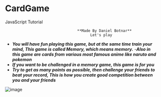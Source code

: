 # CardGame
 JavaScript Tutorial

                                     **Made By Daniel Botnar**
                                           Let's play

- ***You will have fun playing this game, but at the same time train your mind,
This game is called Memory, which means memory.***
-***Also in this game are cards from various most famous anime
like naruto and pokemon***
- ***If you want to be challenged in a memory game, this game is for you***
- ***Try to get as _many points as possible_, then challenge your friends to beat your record,
This is how you create good competition between you and your friends***

![image](https://user-images.githubusercontent.com/124572811/235663338-2e20a339-53fd-4f8d-ac89-c70034505073.png)




	
